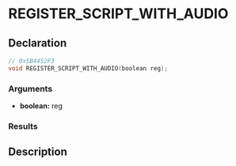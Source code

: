 # REGISTER_SCRIPT_WITH_AUDIO

## Declaration
```cpp
// 0x5B4452F3
void REGISTER_SCRIPT_WITH_AUDIO(boolean reg);
```

### Arguments
- **boolean:** reg

### Results

## Description
